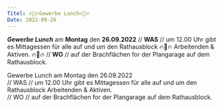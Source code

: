 ```yaml
--- 
Titel: 🔥💼🔥Gewerbe Lunch🔥🛞🔥
Date: 2022-09-26
---
```


***Gewerbe Lunch*** am **Montag** den **26.09.2022** // **WAS** // um 12.00 Uhr gibt es Mittagessen für alle auf und um den Rathausblock 🔥💼🔥 Arbeitenden & Aktiven. 🔥🛞🔥 // **WO** // auf der Brachflächen for der Plangarage auf dem Rathausblock.

Gewerbe Lunch am Montag den 26.09.2022 <br>
// WAS // um 12.00 Uhr gibt es Mittagessen für alle auf und um den Rathausblock Arbeitenden & Aktiven. <br>
// WO // auf der Brachflächen for der Plangarage auf dem Rathausblock.
